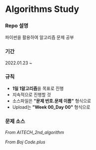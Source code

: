 # Algorithms Study

### Repo 설명

파이썬을 활용하여 알고리즘 문제 공부

### 기간

 2022.01.23 ~ 

### 규칙

- **1일 1알고리즘**을 목표로 진행
- 지속적으로 진행할 것
- 소스파일은 **"문제 번호.문제 이름"** 형식으로
- Upload는 **"Week 00_Day 00"** 형식으로

### 문제 소스

_From AITECH_2nd_algorithm_

_From Boj Code.plus_
